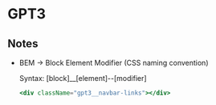 # GPT3

## Notes

- BEM -> Block Element Modifier (CSS naming convention)

  Syntax: [block]\_\_[element]--[modifier]

  ```jsx
  <div className="gpt3__navbar-links"></div>
  ```
